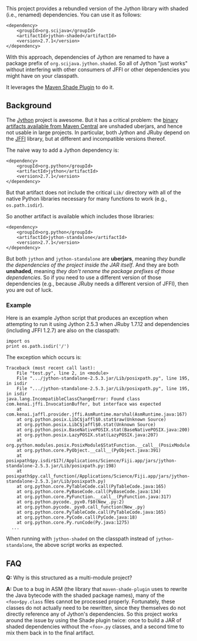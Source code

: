 This project provides a rebundled version of the Jython library with shaded
(i.e., renamed) dependencies. You can use it as follows:
```
<dependency>
	<groupId>org.scijava</groupId>
	<artifactId>jython-shaded</artifactId>
	<version>2.7.1</version>
</dependency>
```

With this approach, dependencies of Jython are renamed to have a package prefix
of `org.scijava.jython.shaded`. So all of Jython "just works" without
interfering with other consumers of JFFI or other dependencies you might have
on your classpath.

It leverages the [Maven Shade
Plugin](http://maven.apache.org/plugins/maven-shade-plugin/) to do it.

## Background

The [Jython](http://www.jython.org/) project is awesome. But it has a critical
problem: the [binary artifacts available from Maven
Central](http://search.maven.org/#search%7Cga%7C1%7Cg%3A%22org.python%22%20jython)
are unshaded uberjars, and hence not usable in large projects. In particular,
both Jython and JRuby depend on the [JFFI](https://github.com/jnr/jffi)
library, but at different and incompatible versions thereof.

The naive way to add a Jython dependency is:
```
<dependency>
	<groupId>org.python</groupId>
	<artifactId>jython</artifactId>
	<version>2.7.1</version>
</dependency>
```

But that artifact does not include the critical `Lib/` directory with all of
the native Python libraries necessary for many functions to work (e.g.,
`os.path.isdir`).

So another artifact is available which includes those libraries:
```
<dependency>
	<groupId>org.python</groupId>
	<artifactId>jython-standalone</artifactId>
	<version>2.7.1</version>
</dependency>
```

But both `jython` and `jython-standalone` are __uberjars__, meaning _they
bundle the dependencies of the project inside the JAR itself_. And they are
both __unshaded__, meaning _they don't rename the package prefixes of those
dependencies_. So if you need to use a different version of those dependencies
(e.g., because JRuby needs a different version of JFFI), then you are out of
luck.

### Example

Here is an example Jython script that produces an exception when attempting to
run it using Jython 2.5.3 when JRuby 1.7.12 and dependencies (including JFFI
1.2.7) are also on the classpath:

```
import os
print os.path.isdir('/')
```

The exception which occurs is:
```
Traceback (most recent call last):
	File "test.py", line 2, in <module>
	File ".../jython-standalone-2.5.3.jar/Lib/posixpath.py", line 195, in isdir
	File ".../jython-standalone-2.5.3.jar/Lib/posixpath.py", line 195, in isdir
java.lang.IncompatibleClassChangeError: Found class com.kenai.jffi.InvocationBuffer, but interface was expected
	at com.kenai.jaffl.provider.jffi.AsmRuntime.marshal(AsmRuntime.java:167)
	at org.python.posix.LibC$jaffl$0.stat$raw(Unknown Source)
	at org.python.posix.LibC$jaffl$0.stat(Unknown Source)
	at org.python.posix.BaseNativePOSIX.stat(BaseNativePOSIX.java:200)
	at org.python.posix.LazyPOSIX.stat(LazyPOSIX.java:207)
	at org.python.modules.posix.PosixModule$StatFunction.__call__(PosixModule.java:954)
	at org.python.core.PyObject.__call__(PyObject.java:391)
	at posixpath$py.isdir$17(/Applications/Science/Fiji.app/jars/jython-standalone-2.5.3.jar/Lib/posixpath.py:198)
	at posixpath$py.call_function(/Applications/Science/Fiji.app/jars/jython-standalone-2.5.3.jar/Lib/posixpath.py)
	at org.python.core.PyTableCode.call(PyTableCode.java:165)
	at org.python.core.PyBaseCode.call(PyBaseCode.java:134)
	at org.python.core.PyFunction.__call__(PyFunction.java:317)
	at org.python.pycode._pyx0.f$0(New_.py:2)
	at org.python.pycode._pyx0.call_function(New_.py)
	at org.python.core.PyTableCode.call(PyTableCode.java:165)
	at org.python.core.PyCode.call(PyCode.java:18)
	at org.python.core.Py.runCode(Py.java:1275)
  ...
```

When running with `jython-shaded` on the classpath instead of
`jython-standalone`, the above script works as expected.

## FAQ

__Q:__ Why is this structured as a multi-module project?

__A:__ Due to a bug in ASM (the library that `maven-shade-plugin` uses to
rewrite the Java bytecode with the shaded package names), many of the
`<foo>$py.class` files cannot be processed properly. Fortunately, these classes
do not actually need to be rewritten, since they themselves do not directly
reference any of Jython's dependencies. So this project works around the issue
by using the Shade plugin twice: once to build a JAR of shaded dependencies
without the `<foo>.py` classes, and a second time to mix them back in to the
final artifact.
